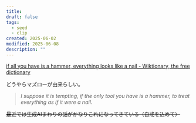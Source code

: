 ```yaml
---
title:
draft: false
tags:
  - seed
  - clip
created: 2025-06-02
modified: 2025-06-08
description: ""
---
```

[if all you have is a hammer, everything looks like a nail - Wiktionary, the free dictionary](https://en.wiktionary.org/wiki/if_all_you_have_is_a_hammer,_everything_looks_like_a_nail)

どうやらマズローが由来らしい。

> _I suppose it is tempting, if the only tool you have is a hammer, to treat everything as if it were a nail._

~~最近では生成AIまわりの話がかなりこれになってきている（自戒を込めて）~~
